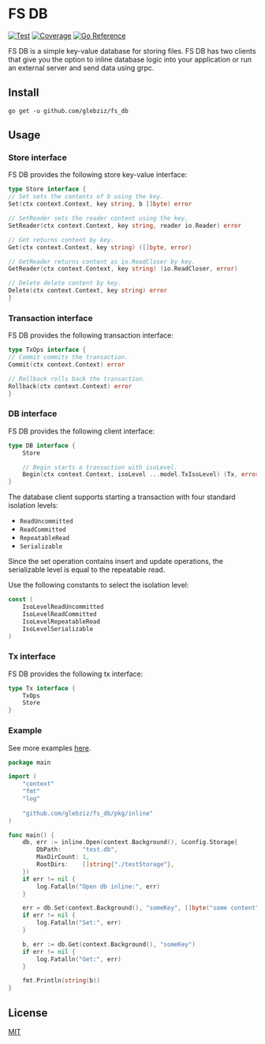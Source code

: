 # FS DB

[![Test](https://github.com/glebziz/fs_db/actions/workflows/test.yml/badge.svg)](https://github.com/glebziz/fs_db/actions/workflows/test.yml)
[![Coverage](https://codecov.io/gh/glebziz/fs_db/branch/master/graph/badge.svg?token=CIBKI0F59J)](https://codecov.io/gh/glebziz/fs_db/)
[![Go Reference](https://pkg.go.dev/badge/github.com/glebziz/fs_db.svg)](https://pkg.go.dev/github.com/glebziz/fs_db)

FS DB is a simple key-value database for storing files. FS DB has two clients that give you the option to
inline database logic into your application or run an external server and send data using grpc. 

## Install

```shell
go get -u github.com/glebziz/fs_db
```

## Usage

### Store interface

FS DB provides the following store key-value interface:
```go
type Store interface {
// Set sets the contents of b using the key.
Set(ctx context.Context, key string, b []byte) error

// SetReader sets the reader content using the key.
SetReader(ctx context.Context, key string, reader io.Reader) error

// Get returns content by key.
Get(ctx context.Context, key string) ([]byte, error)

// GetReader returns content as io.ReadCloser by key.
GetReader(ctx context.Context, key string) (io.ReadCloser, error)

// Delete delete content by key.
Delete(ctx context.Context, key string) error
}
```

### Transaction interface

FS DB provides the following transaction interface:
```go
type TxOps interface {
// Commit commits the transaction.
Commit(ctx context.Context) error

// Rollback rolls back the transaction.
Rollback(ctx context.Context) error
}
```

### DB interface

FS DB provides the following client interface:
```go
type DB interface {
	Store

	// Begin starts a transaction with isoLevel.
	Begin(ctx context.Context, isoLevel ...model.TxIsoLevel) (Tx, error)
}
```

The database client supports starting a transaction with four standard isolation levels:
* `ReadUncommitted`
* `ReadCommitted`
* `RepeatableRead`
* `Serializable`

Since the set operation contains insert and update operations, the serializable level is equal to the repeatable read.

Use the following constants to select the isolation level:
```go
const (
	IsoLevelReadUncommitted
	IsoLevelReadCommitted
	IsoLevelRepeatableRead
	IsoLevelSerializable
)
```

### Tx interface

FS DB provides the following tx interface:
```go
type Tx interface {
	TxOps
	Store
}
```

### Example

See more examples [here](https://github.com/glebziz/fs_db/tree/master/example/).

```go
package main

import (
	"context"
	"fmt"
	"log"
	
	"github.com/glebziz/fs_db/pkg/inline"
)

func main() {
	db, err := inline.Open(context.Background(), &config.Storage{
		DbPath:      "test.db",
		MaxDirCount: 1,
		RootDirs:    []string{"./testStorage"},
	})
	if err != nil {
		log.Fatalln("Open db inline:", err)
	}

	err = db.Set(context.Background(), "someKey", []byte("some content"))
	if err != nil {
		log.Fatalln("Set:", err)
	}

	b, err := db.Get(context.Background(), "someKey")
	if err != nil {
		log.Fatalln("Get:", err)
	}

	fmt.Println(string(b))
}
```

## License

[MIT](https://choosealicense.com/licenses/mit/)